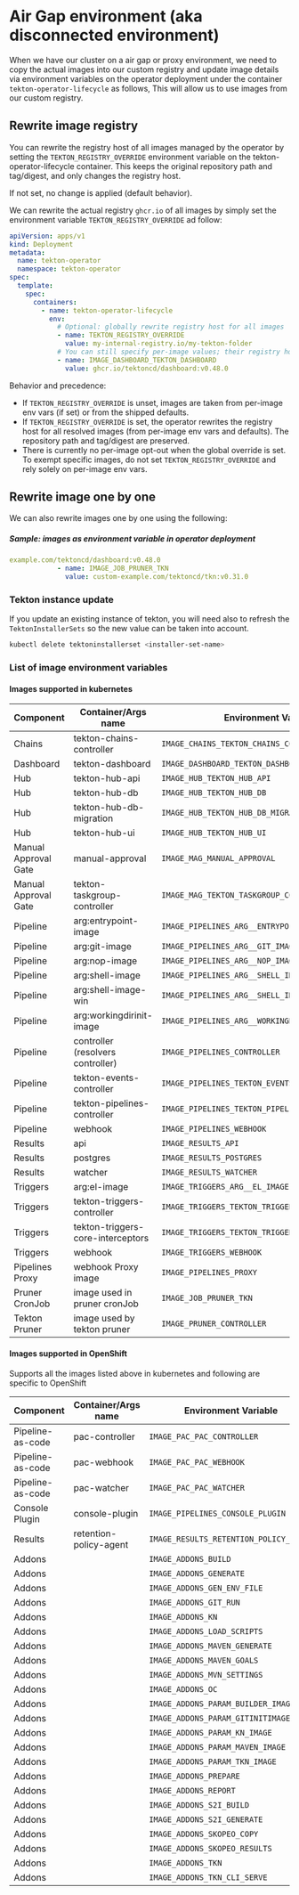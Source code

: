 <!--
---
linkTitle: "Air Gap Image Configuration"
weight: 101
---
-->

# Air Gap environment (aka disconnected environment)
When we have our cluster on a air gap or proxy environment,
we need to copy the actual images into our custom registry and update image details via environment variables on the operator deployment under the container `tekton-operator-lifecycle` as follows,
This will allow us to use images from our custom registry.

## Rewrite image registry 

You can rewrite the registry host of all images managed by the operator by setting the `TEKTON_REGISTRY_OVERRIDE` environment variable on the tekton-operator-lifecycle container. This keeps the original repository path and tag/digest, and only changes the registry host.

If not set, no change is applied (default behavior).


We can rewrite the actual registry `ghcr.io` of all images by simply set the environment variable `TEKTON_REGISTRY_OVERRIDE` ad follow:
```yaml
apiVersion: apps/v1
kind: Deployment
metadata:
  name: tekton-operator
  namespace: tekton-operator
spec:
  template:
    spec:
      containers:
        - name: tekton-operator-lifecycle
          env:
            # Optional: globally rewrite registry host for all images
            - name: TEKTON_REGISTRY_OVERRIDE
              value: my-internal-registry.io/my-tekton-folder
            # You can still specify per-image values; their registry host will be rewritten to the override above
            - name: IMAGE_DASHBOARD_TEKTON_DASHBOARD
              value: ghcr.io/tektoncd/dashboard:v0.48.0
```
Behavior and precedence:

- If `TEKTON_REGISTRY_OVERRIDE` is unset, images are taken from per-image env vars (if set) or from the shipped defaults.
- If `TEKTON_REGISTRY_OVERRIDE` is set, the operator rewrites the registry host for all resolved images (from per-image env vars and defaults). The repository path and tag/digest are preserved.
- There is currently no per-image opt-out when the global override is set. To exempt specific images, do not set `TEKTON_REGISTRY_OVERRIDE` and rely solely on per-image env vars.

## Rewrite image one by one

We can also rewrite images one by one using the following:

##### Sample: images as environment variable in operator deployment
```yaml
example.com/tektoncd/dashboard:v0.48.0
            - name: IMAGE_JOB_PRUNER_TKN
              value: custom-example.com/tektoncd/tkn:v0.31.0
```

### Tekton instance update

If you update an existing instance of tekton, you will need also to refresh the `TektonInstallerSets` so the new value can be taken into account.

```bash
kubectl delete tektoninstallerset <installer-set-name>
```

### List of image environment variables

#### Images supported in kubernetes

| Component            | Container/Args name               | Environment Variable                               |
|----------------------|-----------------------------------|----------------------------------------------------|
| Chains               | tekton-chains-controller          | `IMAGE_CHAINS_TEKTON_CHAINS_CONTROLLER`            |
| Dashboard            | tekton-dashboard                  | `IMAGE_DASHBOARD_TEKTON_DASHBOARD`                 |
| Hub                  | tekton-hub-api                    | `IMAGE_HUB_TEKTON_HUB_API`                         |
| Hub                  | tekton-hub-db                     | `IMAGE_HUB_TEKTON_HUB_DB`                          |
| Hub                  | tekton-hub-db-migration           | `IMAGE_HUB_TEKTON_HUB_DB_MIGRATION`                |
| Hub                  | tekton-hub-ui                     | `IMAGE_HUB_TEKTON_HUB_UI`                          |
| Manual Approval Gate | manual-approval                   | `IMAGE_MAG_MANUAL_APPROVAL`                        |
| Manual Approval Gate | tekton-taskgroup-controller       | `IMAGE_MAG_TEKTON_TASKGROUP_CONTROLLER`            |
| Pipeline             | arg:entrypoint-image              | `IMAGE_PIPELINES_ARG__ENTRYPOINT_IMAGE`            |
| Pipeline             | arg:git-image                     | `IMAGE_PIPELINES_ARG__GIT_IMAGE`                   |
| Pipeline             | arg:nop-image                     | `IMAGE_PIPELINES_ARG__NOP_IMAGE`                   |
| Pipeline             | arg:shell-image                   | `IMAGE_PIPELINES_ARG__SHELL_IMAGE`                 |
| Pipeline             | arg:shell-image-win               | `IMAGE_PIPELINES_ARG__SHELL_IMAGE_WIN`             |
| Pipeline             | arg:workingdirinit-image          | `IMAGE_PIPELINES_ARG__WORKINGDIRINIT_IMAGE`        |
| Pipeline             | controller (resolvers controller) | `IMAGE_PIPELINES_CONTROLLER`                       |
| Pipeline             | tekton-events-controller          | `IMAGE_PIPELINES_TEKTON_EVENTS_CONTROLLER`         |
| Pipeline             | tekton-pipelines-controller       | `IMAGE_PIPELINES_TEKTON_PIPELINES_CONTROLLER`      |
| Pipeline             | webhook                           | `IMAGE_PIPELINES_WEBHOOK`                          |
| Results              | api                               | `IMAGE_RESULTS_API`                                |
| Results              | postgres                          | `IMAGE_RESULTS_POSTGRES`                           |
| Results              | watcher                           | `IMAGE_RESULTS_WATCHER`                            |
| Triggers             | arg:el-image                      | `IMAGE_TRIGGERS_ARG__EL_IMAGE`                     |
| Triggers             | tekton-triggers-controller        | `IMAGE_TRIGGERS_TEKTON_TRIGGERS_CONTROLLER`        |
| Triggers             | tekton-triggers-core-interceptors | `IMAGE_TRIGGERS_TEKTON_TRIGGERS_CORE_INTERCEPTORS` |
| Triggers             | webhook                           | `IMAGE_TRIGGERS_WEBHOOK`                           |
| Pipelines Proxy      | webhook Proxy image               | `IMAGE_PIPELINES_PROXY`                            |
| Pruner CronJob       | image used in pruner cronJob      | `IMAGE_JOB_PRUNER_TKN`                             |
| Tekton Pruner        | image used by tekton pruner       | `IMAGE_PRUNER_CONTROLLER`                          |


#### Images supported in OpenShift
Supports all the images listed above in kubernetes and following are specific to OpenShift

| Component             | Container/Args name               | Environment Variable                                |
|-----------------------|-----------------------------------|-----------------------------------------------------|
| Pipeline-as-code      | pac-controller                    | `IMAGE_PAC_PAC_CONTROLLER`                          |
| Pipeline-as-code      | pac-webhook                       | `IMAGE_PAC_PAC_WEBHOOK`                             |
| Pipeline-as-code      | pac-watcher                       | `IMAGE_PAC_PAC_WATCHER`                             |
| Console Plugin        | console-plugin                    | `IMAGE_PIPELINES_CONSOLE_PLUGIN`                    |
| Results               | retention-policy-agent            | `IMAGE_RESULTS_RETENTION_POLICY_AGENT`              |
| Addons                |                                   | `IMAGE_ADDONS_BUILD`                                |
| Addons                |                                   | `IMAGE_ADDONS_GENERATE`                             |
| Addons                |                                   | `IMAGE_ADDONS_GEN_ENV_FILE`                         |
| Addons                |                                   | `IMAGE_ADDONS_GIT_RUN`                              |
| Addons                |                                   | `IMAGE_ADDONS_KN`                                   |
| Addons                |                                   | `IMAGE_ADDONS_LOAD_SCRIPTS`                         |
| Addons                |                                   | `IMAGE_ADDONS_MAVEN_GENERATE`                       |
| Addons                |                                   | `IMAGE_ADDONS_MAVEN_GOALS`                          |
| Addons                |                                   | `IMAGE_ADDONS_MVN_SETTINGS`                         |
| Addons                |                                   | `IMAGE_ADDONS_OC`                                   |
| Addons                |                                   | `IMAGE_ADDONS_PARAM_BUILDER_IMAGE`                  |
| Addons                |                                   | `IMAGE_ADDONS_PARAM_GITINITIMAGE`                   |
| Addons                |                                   | `IMAGE_ADDONS_PARAM_KN_IMAGE`                       |
| Addons                |                                   | `IMAGE_ADDONS_PARAM_MAVEN_IMAGE`                    |
| Addons                |                                   | `IMAGE_ADDONS_PARAM_TKN_IMAGE`                      |
| Addons                |                                   | `IMAGE_ADDONS_PREPARE`                              |
| Addons                |                                   | `IMAGE_ADDONS_REPORT`                               |
| Addons                |                                   | `IMAGE_ADDONS_S2I_BUILD`                            |
| Addons                |                                   | `IMAGE_ADDONS_S2I_GENERATE`                         |
| Addons                |                                   | `IMAGE_ADDONS_SKOPEO_COPY`                          |
| Addons                |                                   | `IMAGE_ADDONS_SKOPEO_RESULTS`                       |
| Addons                |                                   | `IMAGE_ADDONS_TKN`                                  |
| Addons                |                                   | `IMAGE_ADDONS_TKN_CLI_SERVE`                        |
